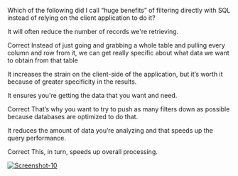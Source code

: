 Which of the following did I call “huge benefits” of filtering directly with SQL instead of relying on the client application to do it?


It will often reduce the number of records we're retrieving.

Correct
Instead of just going and grabbing a whole table and pulling every column and row from it, we can get really specific about what data we want to obtain from that table


It increases the strain on the client-side of the application, but it’s worth it because of greater specificity in the results.


It ensures you're getting the data that you want and need.

Correct
That’s why you want to try to push as many filters down as possible because databases are optimized to do that.


It reduces the amount of data you’re analyzing and that speeds up the query performance.

Correct
This, in turn, speeds up overall processing.

<a href=""><img src="https://image.prntscr.com/image/s0g_-uDtTyGMkeoShRgAxA.png" alt="Screenshot-10" border="0"></a>

